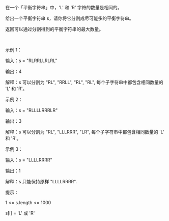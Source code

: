 在一个「平衡字符串」中，'L' 和 'R' 字符的数量是相同的。

给出一个平衡字符串 s，请你将它分割成尽可能多的平衡字符串。

返回可以通过分割得到的平衡字符串的最大数量。

 

示例 1：

输入：s = "RLRRLLRLRL"

输出：4

解释：s 可以分割为 "RL", "RRLL", "RL", "RL", 每个子字符串中都包含相同数量的 'L' 和 'R'。

示例 2：

输入：s = "RLLLLRRRLR"

输出：3

解释：s 可以分割为 "RL", "LLLRRR", "LR", 每个子字符串中都包含相同数量的 'L' 和 'R'。

示例 3：

输入：s = "LLLLRRRR"

输出：1

解释：s 只能保持原样 "LLLLRRRR".
 

提示：

1 <= s.length <= 1000

s[i] = 'L' 或 'R'
